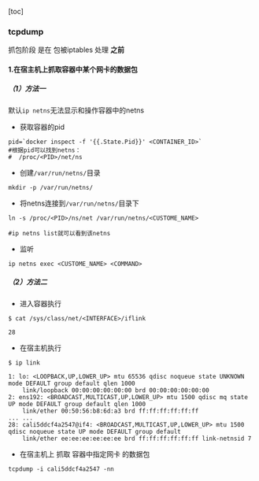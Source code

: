 [toc]

### tcpdump
抓包阶段 是在 包被iptables 处理 **之前**
#### 1.在宿主机上抓取容器中某个网卡的数据包
##### （1）方法一
默认`ip netns`无法显示和操作容器中的netns
* 获取容器的pid
```shell
pid=`docker inspect -f '{{.State.Pid}}' <CONTAINER_ID>`
#根据pid可以找到netns：
#  /proc/<PID>/net/ns
```
* 创建`/var/run/netns/`目录
```shell
mkdir -p /var/run/netns/
```

* 将netns连接到`/var/run/netns/`目录下
```shell
ln -s /proc/<PID>/ns/net /var/run/netns/<CUSTOME_NAME>

#ip netns list就可以看到该netns
```
* 监听
```shell
ip netns exec <CUSTOME_NAME> <COMMAND>
```
##### （2）方法二
* 进入容器执行
```shell
$ cat /sys/class/net/<INTERFACE>/iflink

28
```
* 在宿主机执行
```shell
$ ip link

1: lo: <LOOPBACK,UP,LOWER_UP> mtu 65536 qdisc noqueue state UNKNOWN mode DEFAULT group default qlen 1000
    link/loopback 00:00:00:00:00:00 brd 00:00:00:00:00:00
2: ens192: <BROADCAST,MULTICAST,UP,LOWER_UP> mtu 1500 qdisc mq state UP mode DEFAULT group default qlen 1000
    link/ether 00:50:56:b8:6d:a3 brd ff:ff:ff:ff:ff:ff
... ...
28: cali5ddcf4a2547@if4: <BROADCAST,MULTICAST,UP,LOWER_UP> mtu 1500 qdisc noqueue state UP mode DEFAULT group default
    link/ether ee:ee:ee:ee:ee:ee brd ff:ff:ff:ff:ff:ff link-netnsid 7
```

* 在宿主机上 抓取 容器中指定网卡 的数据包
```shell
tcpdump -i cali5ddcf4a2547 -nn
```

